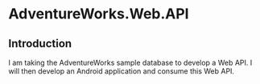 # AdventureWorks.Web.API
## Introduction
I am taking the AdventureWorks sample database to develop a Web API.
 I will then develop an Android application and consume this Web API.
